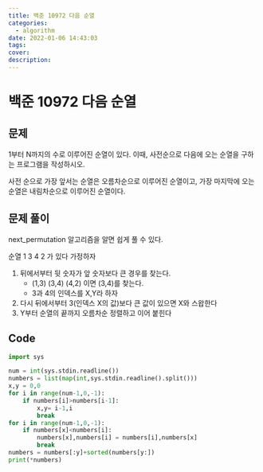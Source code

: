 ```yaml
---
title: 백준 10972 다음 순열
categories:
  - algorithm
date: 2022-01-06 14:43:03
tags:
cover:
description:
---
```

<!-- 
튜토리얼, 하우 투 가이드, 설명 ,레퍼런스 
https://documentation.divio.com/tutorials/
-->

# 백준 10972 다음 순열

## 문제
1부터 N까지의 수로 이루어진 순열이 있다. 이때, 사전순으로 다음에 오는 순열을 구하는 프로그램을 작성하시오.

사전 순으로 가장 앞서는 순열은 오름차순으로 이루어진 순열이고, 가장 마지막에 오는 순열은 내림차순으로 이루어진 순열이다.

## 문제 풀이

next_permutation 알고리즘을 알면 쉽게 풀 수 있다.

순열 1 3 4 2 가 있다 가정하자

1. 뒤에서부터 뒷 숫자가 앞 숫자보다 큰 경우를 찾는다.
    * (1,3) (3,4) (4,2) 이면 (3,4)를 찾는다.
    * 3과 4의 인덱스를 X,Y라 하자
2. 다시 뒤에서부터 3(인덱스 X의 값)보다 큰 값이 있으면 X와 스왑한다
3. Y부터 순열의 끝까지 오름차순 정렬하고 이어 붙힌다

## Code

```python
import sys

num = int(sys.stdin.readline())
numbers = list(map(int,sys.stdin.readline().split()))
x,y = 0,0
for i in range(num-1,0,-1):
    if numbers[i]>numbers[i-1]:
        x,y= i-1,i
        break
for i in range(num-1,0,-1):
    if numbers[x]<numbers[i]:
        numbers[x],numbers[i] = numbers[i],numbers[x]
        break
numbers = numbers[:y]+sorted(numbers[y:])
print(*numbers)
```